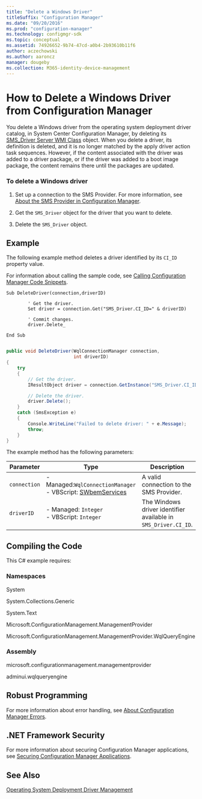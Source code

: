 ```yaml
---
title: "Delete a Windows Driver"
titleSuffix: "Configuration Manager"
ms.date: "09/20/2016"
ms.prod: "configuration-manager"
ms.technology: configmgr-sdk
ms.topic: conceptual
ms.assetid: 74926652-9b74-47cd-a0b4-2b93610b11f6
author: aczechowski
ms.author: aaroncz
manager: dougeby
ms.collection: M365-identity-device-management
---
```

# How to Delete a Windows Driver from Configuration Manager
You delete a Windows driver from the operating system deployment driver catalog, in System Center Configuration Manager, by deleting its [SMS_Driver Server WMI Class](../../develop/reference/osd/sms_driver-server-wmi-class.md) object. When you delete a driver, its definition is deleted, and it is no longer matched by the apply driver action task sequences. However, if the content associated with the driver was added to a driver package, or if the driver was added to a boot image package, the content remains there until the packages are updated.  

### To delete a Windows driver  

1.  Set up a connection to the SMS Provider. For more information, see [About the SMS Provider in Configuration Manager](../../develop/core/understand/about-the-sms-provider-in-configuration-manager.md).  

2.  Get the `SMS_Driver` object for the driver that you want to delete.  

3.  Delete the `SMS_Driver` object.  

## Example  
 The following example method deletes a driver identified by its `CI_ID` property value.  

 For information about calling the sample code, see [Calling Configuration Manager Code Snippets](../../develop/core/understand/calling-code-snippets.md).  

```vbs  
Sub DeleteDriver(connection,driverID)  

        ' Get the driver.  
        Set driver = connection.Get("SMS_Driver.CI_ID=" & driverID)  

        ' Commit changes.  
        driver.Delete_  

End Sub  
```  

```c#  

public void DeleteDriver(WqlConnectionManager connection,   
                         int driverID)  
{  
    try  
    {  
        // Get the driver.  
        IResultObject driver = connection.GetInstance("SMS_Driver.CI_ID=" + driverID);  

        // Delete the driver.  
        driver.Delete();  
    }  
    catch (SmsException e)  
    {  
        Console.WriteLine("Failed to delete driver: " + e.Message);  
        throw;  
    }  
}  
```  

 The example method has the following parameters:  

|Parameter|Type|Description|  
|---------------|----------|-----------------|  
|`connection`|-   Managed:`WqlConnectionManager`<br />-   VBScript: [SWbemServices](https://msdn.microsoft.com/library/aa393854.aspx)|A valid connection to the SMS Provider.|  
|`driverID`|-   Managed: `Integer`<br />-   VBScript: `Integer`|The Windows driver identifier available in `SMS_Driver.CI_ID`.|  

## Compiling the Code  
 This C# example requires:  

### Namespaces  
 System  

 System.Collections.Generic  

 System.Text  

 Microsoft.ConfigurationManagement.ManagementProvider  

 Microsoft.ConfigurationManagement.ManagementProvider.WqlQueryEngine  

### Assembly  
 microsoft.configurationmanagement.managementprovider  

 adminui.wqlqueryengine  

## Robust Programming  
 For more information about error handling, see [About Configuration Manager Errors](../../develop/core/understand/about-configuration-manager-errors.md).  

## .NET Framework Security  
 For more information about securing Configuration Manager applications, see [Securing Configuration Manager Applications](../../develop/core/understand/securing-configuration-manager-applications.md).  

## See Also  
 [Operating System Deployment Driver Management](../../develop/osd/operating-system-deployment-driver-management.md)
